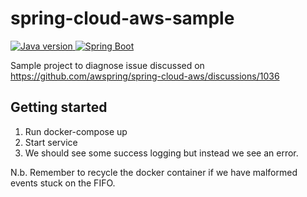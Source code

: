 # spring-cloud-aws-sample
  <!-- Java version -->
  <a href="https://img.shields.io/badge/Java-21-blue.svg?logo=Java">
    <img src="https://img.shields.io/badge/Java-21-blue.svg?logo=Java"
      alt="Java version" />
  </a>
  <!-- Spring Boot -->
  <a href="https://github.com/spring-projects/spring-boot/releases">
    <img src="https://img.shields.io/badge/SpringBoot-3.2.x-blue.svg?logo=Spring"
      alt="Spring Boot" />
  </a>


Sample project to diagnose issue discussed
on https://github.com/awspring/spring-cloud-aws/discussions/1036

## Getting started

1. Run docker-compose up
2. Start service
3. We should see some success logging but instead we see an error.

N.b. Remember to recycle the docker container if we have malformed events stuck on the FIFO.